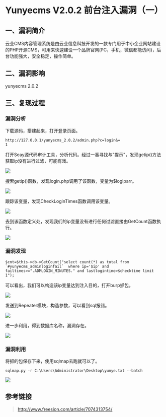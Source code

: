 Yunyecms V2.0.2 前台注入漏洞（一）
==================================

一、漏洞简介
------------

云业CMS内容管理系统是由云业信息科技开发的一款专门用于中小企业网站建设的PHP开源CMS，可用来快速建设一个品牌官网(PC，手机，微信都能访问)，后台功能强大，安全稳定，操作简单。

二、漏洞影响
------------

yunyecms 2.0.2

三、复现过程
------------

### 漏洞分析

下载源码，搭建起来，打开登录页面。

    http://127.0.0.1/yunyecms_2.0.2/admin.php?c=login&=
    1

打开Seay源代码审计工具，分析代码。经过一番寻找与"提示"，发现getip()方法获取ip没有进行过滤，可能有戏。

![](./resource/YunyecmsV2.0.2前台注入漏洞(一)/media/rId25.png)

搜索getip()函数，发现login.php调用了该函数，变量为\$logiparr。

![](./resource/YunyecmsV2.0.2前台注入漏洞(一)/media/rId26.png)

跟踪该变量，发现CheckLoginTimes函数调用该变量。

![](./resource/YunyecmsV2.0.2前台注入漏洞(一)/media/rId27.png)

去到该函数定义处，发现我们的ip变量没有进行任何过滤直接由GetCount函数执行。

![](./resource/YunyecmsV2.0.2前台注入漏洞(一)/media/rId28.png)

### 漏洞发现

    $cnt=$this->db->GetCount("select count(*) as total from `#yunyecms_adminloginfail`  where ip='$ip' and failtimes>=".ADMLOGIN_MINUTES." and lastlogintime>$checktime limit 1");

可以看出，我们可以构造该ip变量达到注入目的，打开burp抓包。

![](./resource/YunyecmsV2.0.2前台注入漏洞(一)/media/rId30.png)

发送到Repeater模块，构造参数，可以看到sql报错。

![](./resource/YunyecmsV2.0.2前台注入漏洞(一)/media/rId31.png)

进一步利用，得到数据库名称，漏洞存在。

![](./resource/YunyecmsV2.0.2前台注入漏洞(一)/media/rId32.png)

### 漏洞利用

将抓的包保存下来，使用sqlmap去跑就可以了。

    sqlmap.py -r C:\Users\Administrator\Desktop\yunye.txt --batch

![](./resource/YunyecmsV2.0.2前台注入漏洞(一)/media/rId34.png)

参考链接
--------

> http://www.freesion.com/article/7074313754/
